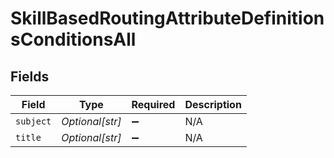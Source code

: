 # SkillBasedRoutingAttributeDefinitionsConditionsAll


## Fields

| Field              | Type               | Required           | Description        |
| ------------------ | ------------------ | ------------------ | ------------------ |
| `subject`          | *Optional[str]*    | :heavy_minus_sign: | N/A                |
| `title`            | *Optional[str]*    | :heavy_minus_sign: | N/A                |